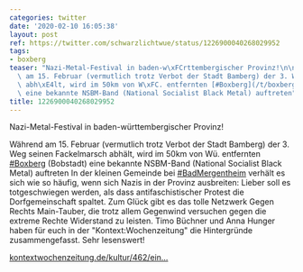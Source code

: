 ```yaml
---
categories: twitter
date: '2020-02-10 16:05:38'
layout: post
ref: https://twitter.com/schwarzlichtwue/status/1226900040268029952
tags:
- boxberg
teaser: "Nazi-Metal-Festival in baden-w\xFCrttembergischer Provinz!\n\nW\xE4hrend\
  \ am 15. Februar (vermutlich trotz Verbot der Stadt Bamberg) der 3. Weg seinen Fackelmarsch\
  \ abh\xE4lt, wird im 50km von W\xFC. entfernten [#Boxberg](/t/boxberg) (Bobstadt)\
  \ eine bekannte NSBM-Band (National Socialist Black Metal) auftreten"
title: 1226900040268029952
---
```

Nazi-Metal-Festival in baden-württembergischer Provinz!

Während am 15. Februar (vermutlich trotz Verbot der Stadt Bamberg) der 3. Weg seinen Fackelmarsch abhält, wird im 50km von Wü. entfernten [#Boxberg](/t/boxberg) (Bobstadt) eine bekannte NSBM-Band (National Socialist Black Metal) auftreten
In der kleinen Gemeinde bei [#BadMergentheim](/t/badmergentheim) verhält es sich wie so häufig, wenn sich Nazis in der Provinz ausbreiten: Lieber soll es totgeschwiegen werden, als dass antifaschistischer Protest die Dorfgemeinschaft spaltet.
Zum Glück gibt es das tolle Netzwerk Gegen Rechts Main-Tauber, die trotz allem Gegenwind versuchen gegen die extreme Rechte Widerstand zu leisten.
Timo Büchner und Anna Hunger haben für euch in der "Kontext:Wochenzeitung" die Hintergründe zusammengefasst. Sehr lesenswert!



[kontextwochenzeitung.de/kultur/462/ein…](https://www.kontextwochenzeitung.de/kultur/462/eine-truegerische-idylle-6496.html)